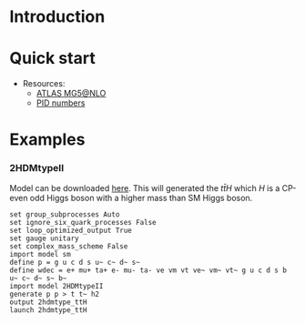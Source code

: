 # Introduction

# Quick start

- Resources:
  - [ATLAS MG5@NLO](https://twiki.cern.ch/twiki/bin/view/AtlasProtected/MadGraph5aMCatNLOForAtlas)
  - [PID numbers](https://pdg.lbl.gov/2002/montecarlorpp.pdf)

# Examples

### 2HDMtypeII

Model can be downloaded [here](http://uaf-10.t2.ucsd.edu/~phchang/analysis/generator/fromMia/mgbasedir/). This will generated the $t\bar{t}H$ which $H$ is a CP-even odd Higgs boson with a higher mass than SM Higgs boson.

```
set group_subprocesses Auto
set ignore_six_quark_processes False
set loop_optimized_output True
set gauge unitary
set complex_mass_scheme False
import model sm
define p = g u c d s u~ c~ d~ s~
define wdec = e+ mu+ ta+ e- mu- ta- ve vm vt ve~ vm~ vt~ g u c d s b u~ c~ d~ s~ b~
import model 2HDMtypeII
generate p p > t t~ h2
output 2hdmtype_ttH
launch 2hdmtype_ttH
```
